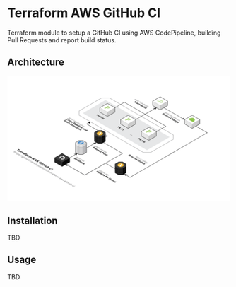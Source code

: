 # Terraform AWS GitHub CI

Terraform module to setup a GitHub CI using AWS CodePipeline, building Pull
Requests and report build status.

## Architecture

![alt text][1]

  [1]: assets/architecture.png

## Installation

TBD

## Usage

TBD
